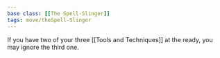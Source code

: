 ```yaml
---
base class: [[The Spell-Slinger]]
tags: move/theSpell-Slinger
---
```

If you have two of your three [[Tools and Techniques]] at the ready, you may ignore the third one.